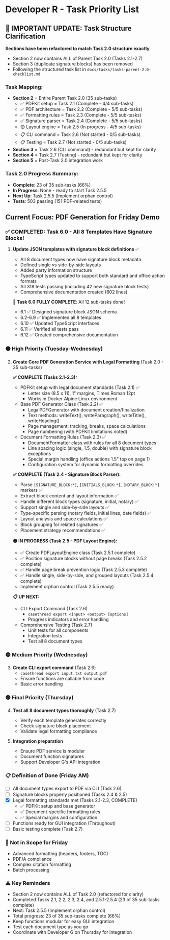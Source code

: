 # Developer R - Task Priority List

## 📢 IMPORTANT UPDATE: Task Structure Clarification
**Sections have been refactored to match Task 2.0 structure exactly**
- Section 2 now contains ALL of Parent Task 2.0 (Tasks 2.1-2.7)
- Section 3 (duplicate signature blocks) has been removed
- Following the structured task list in `docs/tasks/tasks-parent-2.0-checklist.md`

### Task Mapping:
- **Section 2** = Entire Parent Task 2.0 (35 sub-tasks)
  - ✅ PDFKit setup = Task 2.1 (Complete - 4/4 sub-tasks)
  - ✅ PDF architecture = Task 2.2 (Complete - 5/5 sub-tasks)
  - ✅ Formatting rules = Task 2.3 (Complete - 5/5 sub-tasks)
  - ✅ Signature parser = Task 2.4 (Complete - 5/5 sub-tasks)
  - 🟡 Layout engine = Task 2.5 (In progress - 4/5 sub-tasks)
  - 📋 CLI command = Task 2.6 (Not started - 0/5 sub-tasks)
  - 📋 Testing = Task 2.7 (Not started - 0/5 sub-tasks)
- **Section 3** = Task 2.6 (CLI command) - redundant but kept for clarity
- **Section 4** = Task 2.7 (Testing) - redundant but kept for clarity
- **Section 5** = Post-Task 2.0 integration work

### Task 2.0 Progress Summary:
- **Complete**: 23 of 35 sub-tasks (66%)
- **In Progress**: None - ready to start Task 2.5.5
- **Next Up**: Task 2.5.5 (Implement orphan control)
- **Tests**: 503 passing (151 PDF-related tests)

## Current Focus: PDF Generation for Friday Demo

### ✅ COMPLETED: Task 6.0 - All 8 Templates Have Signature Blocks!
1. **Update JSON templates with signature block definitions** ✅
   - All 8 document types now have signature block metadata
   - Defined single vs side-by-side layouts  
   - Added party information structure
   - TypeScript types updated to support both standard and office action formats
   - All 318 tests passing (including 42 new signature block tests)
   - Comprehensive documentation created (602 lines)
   
   **🎉 Task 6.0 FULLY COMPLETE**: All 12 sub-tasks done!
   - 6.1 ✅ Designed signature block JSON schema
   - 6.2-6.9 ✅ Implemented all 8 templates
   - 6.10 ✅ Updated TypeScript interfaces
   - 6.11 ✅ Verified all tests pass
   - 6.12 ✅ Created comprehensive documentation

### 🟠 High Priority (Tuesday-Wednesday)
2. **Create Core PDF Generation Service with Legal Formatting** (Task 2.0 - 35 sub-tasks)
   
   **✅ COMPLETE (Tasks 2.1-2.3):**
   - PDFKit setup with legal document standards (Task 2.1) ✅
     - Letter size (8.5 x 11), 1" margins, Times Roman 12pt
     - Works in Docker Alpine Linux environment
   - Base PDF Generator Class (Task 2.2) ✅
     - LegalPDFGenerator with document creation/finalization
     - Text methods: writeText(), writeParagraph(), writeTitle(), writeHeading()
     - Page management: tracking, breaks, space calculations
     - Page numbering (with PDFKit limitations noted)
   - Document Formatting Rules (Task 2.3) ✅
     - DocumentFormatter class with rules for all 8 document types
     - Line spacing logic (single, 1.5, double) with signature block exceptions
     - Special margin handling (office actions 1.5" top on page 1)
     - Configuration system for dynamic formatting overrides
   
   **✅ COMPLETE (Task 2.4 - Signature Block Parser):**
   - Parse `[SIGNATURE_BLOCK:*]`, `[INITIALS_BLOCK:*]`, `[NOTARY_BLOCK:*]` markers ✅
   - Extract block content and layout information ✅
   - Handle different block types (signature, initial, notary) ✅
   - Support single and side-by-side layouts ✅
   - Type-specific parsing (notary fields, initial lines, date fields) ✅
   - Layout analysis and space calculations ✅
   - Block grouping for related signatures ✅
   - Placement strategy recommendations ✅
   
   **🟡 IN PROGRESS (Task 2.5 - PDF Layout Engine):**
   - ✅ Create PDFLayoutEngine class (Task 2.5.1 complete)
   - ✅ Position signature blocks without page breaks (Task 2.5.2 complete)
   - ✅ Handle page break prevention logic (Task 2.5.3 complete)
   - ✅ Handle single, side-by-side, and grouped layouts (Task 2.5.4 complete)
   - Implement orphan control (Task 2.5.5 ready)

   **📋 UP NEXT:**
   - CLI Export Command (Task 2.6)
     - `casethread export <input> <output> [options]`
     - Progress indicators and error handling
   - Comprehensive Testing (Task 2.7)
     - Unit tests for all components
     - Integration tests
     - Test all 8 document types

### 🟡 Medium Priority (Wednesday)
3. **Create CLI export command** (Task 2.6)
   - `casethread export input.txt output.pdf`
   - Ensure functions are callable from code
   - Basic error handling

### 🟢 Final Priority (Thursday)
4. **Test all 8 document types thoroughly** (Task 2.7)
   - Verify each template generates correctly
   - Check signature block placement
   - Validate legal formatting compliance

5. **Integration preparation**
   - Ensure PDF service is modular
   - Document function signatures
   - Support Developer G's API integration

### 📋 Definition of Done (Friday AM)
- [ ] All document types export to PDF via CLI (Task 2.6)
- [ ] Signature blocks properly positioned (Tasks 2.4 & 2.5)
- [x] Legal formatting standards met (Tasks 2.1-2.3, COMPLETE)
  - ✅ PDFKit setup and base generator
  - ✅ Document-specific formatting rules
  - ✅ Special margins and configuration
- [ ] Functions ready for GUI integration (Throughout)
- [ ] Basic testing complete (Task 2.7)

### 🚫 Not in Scope for Friday
- Advanced formatting (headers, footers, TOC)
- PDF/A compliance
- Complex citation formatting
- Batch processing 

### ⚠️ Key Reminders
- Section 2 now contains ALL of Task 2.0 (refactored for clarity)
- Completed Tasks 2.1, 2.2, 2.3, 2.4, and 2.5.1-2.5.4 (23 of 35 sub-tasks complete)
- Next: Task 2.5.5 (Implement orphan control)
- Total progress: 23 of 35 sub-tasks complete (66%)
- Keep functions modular for easy GUI integration
- Test each document type as you go
- Coordinate with Developer G on Thursday for integration 